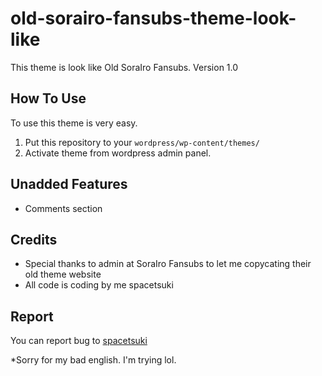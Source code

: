# old-sorairo-fansubs-theme-look-like
This theme is look like Old SoraIro Fansubs.
Version 1.0

## How To Use
To use this theme is very easy.
1. Put this repository to your `wordpress/wp-content/themes/`
2. Activate theme from wordpress admin panel.

## Unadded Features
- Comments section

## Credits
- Special thanks to admin at SoraIro Fansubs to let me copycating their old theme website
- All code is coding by me spacetsuki

## Report
You can report bug to [spacetsuki](https://twitter.com/spacetsuki)

*Sorry for my bad english. I'm trying lol.
